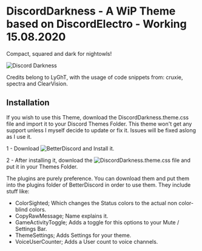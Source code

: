 # DiscordDarkness - A WiP Theme based on DiscordElectro - Working 15.08.2020

Compact, squared and dark for nightowls!

![Discord Darkness](blob:https://imgur.com/5131e4db-1d53-4592-8115-b31d551a82e9)


Credits belong to LyGhT, with the usage of code snippets from: cruxie, spectra and ClearVision.


## Installation

If you wish to use this Theme, download the DiscordDarkness.theme.css file and import it to your Discord Themes Folder.
This theme won't get any support unless I myself decide to update or fix it. Issues will be fixed aslong as I use it.

1 - Download ![BetterDiscord](https://github.com/rauenzi/BetterDiscordApp/releases) and Install it.

2 - After installing it, download the ![DiscordDarkness.theme.css](https://github.com/LyGhT1337/DiscordDarkness/releases/) file and put it in your Themes Folder.


The plugins are purely preference. You can download them and put them into the plugins folder of BetterDiscord in order to use them.
They include stuff like:

 - ColorSighted; Which changes the Status colors to the actual non color-blind colors.
 - CopyRawMessage; Name explains it.
 - GameActivityToggle; Adds a toggle for this options to your Mute / Settings Bar.
 - ThemeSettings; Adds Settings for your theme.
 - VoiceUserCounter; Adds a User count to voice channels.
